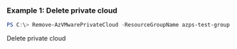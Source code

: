 ### Example 1: Delete private cloud
```powershell
PS C:\> Remove-AzVMwarePrivateCloud -ResourceGroupName azps-test-group -Name azps-test-cloud

```

Delete private cloud

